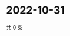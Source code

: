 # 2022-10-31

共 0 条

<!-- BEGIN WEIBO -->
<!-- 最后更新时间 Mon Oct 31 2022 05:01:37 GMT+0800 (China Standard Time) -->

<!-- END WEIBO -->

